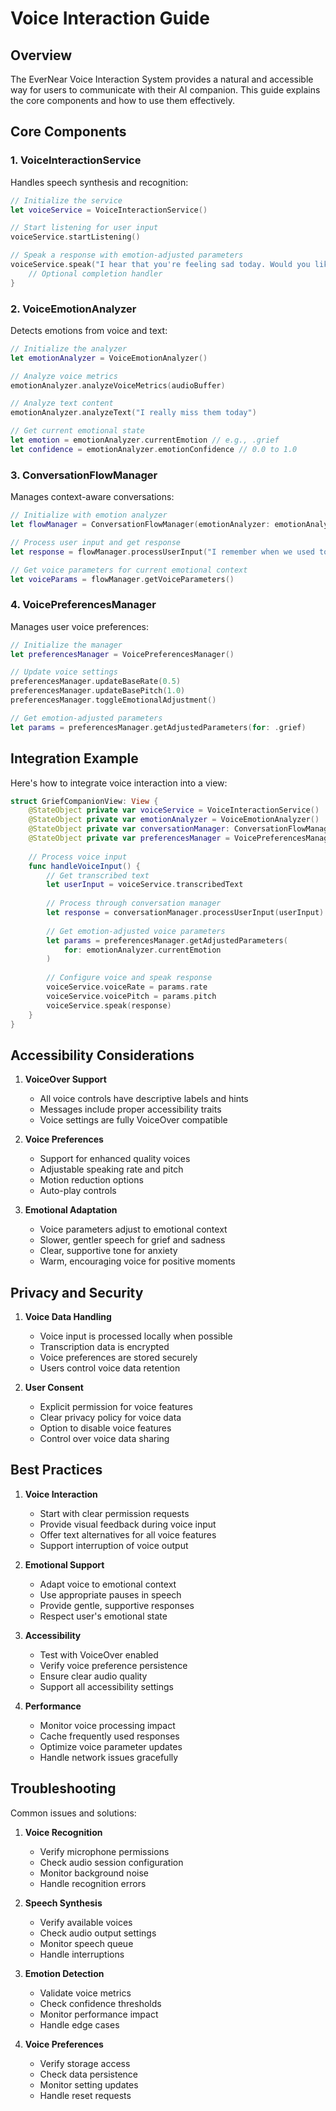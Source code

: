 # Voice Interaction Guide

## Overview

The EverNear Voice Interaction System provides a natural and accessible way for users to communicate with their AI companion. This guide explains the core components and how to use them effectively.

## Core Components

### 1. VoiceInteractionService

Handles speech synthesis and recognition:

```swift
// Initialize the service
let voiceService = VoiceInteractionService()

// Start listening for user input
voiceService.startListening()

// Speak a response with emotion-adjusted parameters
voiceService.speak("I hear that you're feeling sad today. Would you like to talk about it?") {
    // Optional completion handler
}
```

### 2. VoiceEmotionAnalyzer

Detects emotions from voice and text:

```swift
// Initialize the analyzer
let emotionAnalyzer = VoiceEmotionAnalyzer()

// Analyze voice metrics
emotionAnalyzer.analyzeVoiceMetrics(audioBuffer)

// Analyze text content
emotionAnalyzer.analyzeText("I really miss them today")

// Get current emotional state
let emotion = emotionAnalyzer.currentEmotion // e.g., .grief
let confidence = emotionAnalyzer.emotionConfidence // 0.0 to 1.0
```

### 3. ConversationFlowManager

Manages context-aware conversations:

```swift
// Initialize with emotion analyzer
let flowManager = ConversationFlowManager(emotionAnalyzer: emotionAnalyzer)

// Process user input and get response
let response = flowManager.processUserInput("I remember when we used to cook together")

// Get voice parameters for current emotional context
let voiceParams = flowManager.getVoiceParameters()
```

### 4. VoicePreferencesManager

Manages user voice preferences:

```swift
// Initialize the manager
let preferencesManager = VoicePreferencesManager()

// Update voice settings
preferencesManager.updateBaseRate(0.5)
preferencesManager.updateBasePitch(1.0)
preferencesManager.toggleEmotionalAdjustment()

// Get emotion-adjusted parameters
let params = preferencesManager.getAdjustedParameters(for: .grief)
```

## Integration Example

Here's how to integrate voice interaction into a view:

```swift
struct GriefCompanionView: View {
    @StateObject private var voiceService = VoiceInteractionService()
    @StateObject private var emotionAnalyzer = VoiceEmotionAnalyzer()
    @StateObject private var conversationManager: ConversationFlowManager
    @StateObject private var preferencesManager = VoicePreferencesManager()
    
    // Process voice input
    func handleVoiceInput() {
        // Get transcribed text
        let userInput = voiceService.transcribedText
        
        // Process through conversation manager
        let response = conversationManager.processUserInput(userInput)
        
        // Get emotion-adjusted voice parameters
        let params = preferencesManager.getAdjustedParameters(
            for: emotionAnalyzer.currentEmotion
        )
        
        // Configure voice and speak response
        voiceService.voiceRate = params.rate
        voiceService.voicePitch = params.pitch
        voiceService.speak(response)
    }
}
```

## Accessibility Considerations

1. **VoiceOver Support**
   - All voice controls have descriptive labels and hints
   - Messages include proper accessibility traits
   - Voice settings are fully VoiceOver compatible

2. **Voice Preferences**
   - Support for enhanced quality voices
   - Adjustable speaking rate and pitch
   - Motion reduction options
   - Auto-play controls

3. **Emotional Adaptation**
   - Voice parameters adjust to emotional context
   - Slower, gentler speech for grief and sadness
   - Clear, supportive tone for anxiety
   - Warm, encouraging voice for positive moments

## Privacy and Security

1. **Voice Data Handling**
   - Voice input is processed locally when possible
   - Transcription data is encrypted
   - Voice preferences are stored securely
   - Users control voice data retention

2. **User Consent**
   - Explicit permission for voice features
   - Clear privacy policy for voice data
   - Option to disable voice features
   - Control over voice data sharing

## Best Practices

1. **Voice Interaction**
   - Start with clear permission requests
   - Provide visual feedback during voice input
   - Offer text alternatives for all voice features
   - Support interruption of voice output

2. **Emotional Support**
   - Adapt voice to emotional context
   - Use appropriate pauses in speech
   - Provide gentle, supportive responses
   - Respect user's emotional state

3. **Accessibility**
   - Test with VoiceOver enabled
   - Verify voice preference persistence
   - Ensure clear audio quality
   - Support all accessibility settings

4. **Performance**
   - Monitor voice processing impact
   - Cache frequently used responses
   - Optimize voice parameter updates
   - Handle network issues gracefully

## Troubleshooting

Common issues and solutions:

1. **Voice Recognition**
   - Verify microphone permissions
   - Check audio session configuration
   - Monitor background noise
   - Handle recognition errors

2. **Speech Synthesis**
   - Verify available voices
   - Check audio output settings
   - Monitor speech queue
   - Handle interruptions

3. **Emotion Detection**
   - Validate voice metrics
   - Check confidence thresholds
   - Monitor performance impact
   - Handle edge cases

4. **Voice Preferences**
   - Verify storage access
   - Check data persistence
   - Monitor setting updates
   - Handle reset requests

